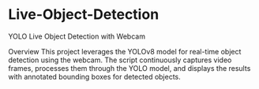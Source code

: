 # Live-Object-Detection
YOLO Live Object Detection with Webcam

Overview
This project leverages the YOLOv8 model for real-time object detection using the webcam. The script continuously captures video frames, processes them through the YOLO model, and displays the results with annotated bounding boxes for detected objects.
